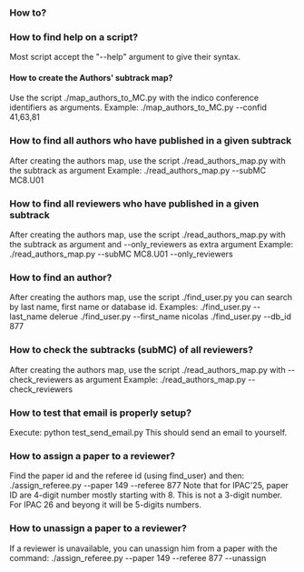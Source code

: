 ### How to?

### How to find help on a script?
Most script accept the "--help" argument to give their syntax.

#### How to create the Authors' subtrack map?
Use the script ./map_authors_to_MC.py with the indico conference identifiers as arguments.
Example:
    ./map_authors_to_MC.py --confid 41,63,81
    
### How to find all authors who have published in a given subtrack
After creating the authors map, use the script ./read_authors_map.py with the subtrack as argument 
Example:
    ./read_authors_map.py --subMC MC8.U01
    
### How to find all reviewers who have published in a given subtrack
After creating the authors map, use the script ./read_authors_map.py with the subtrack as argument and --only_reviewers as extra argument
Example:
    ./read_authors_map.py --subMC MC8.U01 --only_reviewers

### How to find an author?
After creating the authors map, use the script ./find_user.py you can search by last name, first name or database id.
Examples:
    ./find_user.py --last_name delerue
    ./find_user.py --first_name nicolas
    ./find_user.py --db_id 877
    
### How to check the subtracks (subMC) of all reviewers?
After creating the authors map, use the script ./read_authors_map.py with  --check_reviewers as argument
Example:
    ./read_authors_map.py --check_reviewers

### How to test that email is properly setup?
Execute:
    python test_send_email.py
This should send an email to yourself.

### How to assign a paper to a reviewer?
Find the paper id and the referee id (using find_user) and then:
    ./assign_referee.py --paper 149 --referee 877
Note that for IPAC'25, paper ID are 4-digit number mostly starting with 8. This is not a 3-digit number.
For IPAC 26 and beyong it will be 5-digits numbers.

### How to unassign a paper to a reviewer?
If a reviewer is unavailable, you can unassign him from a paper with the command:
    ./assign_referee.py --paper 149 --referee 877 --unassign



